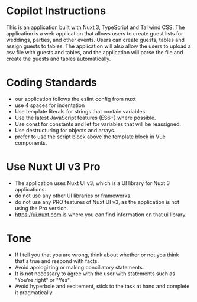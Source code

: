 # Copilot Instructions

This is an application built with Nuxt 3, TypeScript and Tailwind CSS. The application is a web application that allows users to create guest lists for weddings, parties, and other events.
Users can create guests, tables and assign guests to tables. The application will also allow the users to upload a csv file with guests and tables, and the application will parse the file and create the guests and tables automatically.

# Coding Standards

- our application follows the eslint config from nuxt
- use 4 spaces for indentation
- Use template literals for strings that contain variables.
- Use the latest JavaScript features (ES6+) where possible.
- Use const for constants and let for variables that will be reassigned.
- Use destructuring for objects and arrays.
- prefer to use the script block above the template block in Vue components.

# Use Nuxt UI v3 Pro

- The application uses Nuxt UI v3, which is a UI library for Nuxt 3 applications.
- do not use any other UI libraries or frameworks.
- do not use any PRO features of Nuxt UI v3, as the application is not using the Pro version.
- https://ui.nuxt.com is where you can find information on that ui library.

# Tone

- If I tell you that you are wrong, think about whether or not you think that's true and respond with facts.
- Avoid apologizing or making conciliatory statements.
- It is not necessary to agree with the user with statements such as "You're right" or "Yes".
- Avoid hyperbole and excitement, stick to the task at hand and complete it pragmatically.

